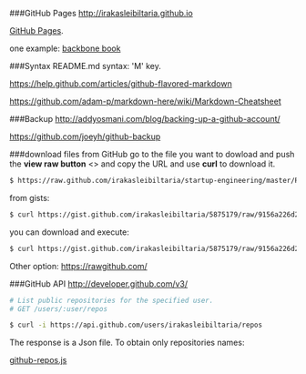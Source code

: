 ###GitHub Pages
http://irakasleibiltaria.github.io

[GitHub Pages](https://help.github.com/categories/20/articles). 

one example: [backbone book](http://addyosmani.github.io/backbone-fundamentals/)

###Syntax
README.md syntax: 'M' key. 

https://help.github.com/articles/github-flavored-markdown 

https://github.com/adam-p/markdown-here/wiki/Markdown-Cheatsheet

###Backup
http://addyosmani.com/blog/backing-up-a-github-account/

https://github.com/joeyh/github-backup

###download files from GitHub
go to the file you want to dowload and push the **view raw button** <> and copy the URL and use **curl** to download
it.
```bash
$ https://raw.github.com/irakasleibiltaria/startup-engineering/master/README.md
```
from gists:
```bash
$ curl https://gist.github.com/irakasleibiltaria/5875179/raw/9156a226d26971a239d2d6d66c9cc0e80d0ed6ee/grub-recovery.sh
```
you can download and execute:
```bash
$ curl https://gist.github.com/irakasleibiltaria/5875179/raw/9156a226d26971a239d2d6d66c9cc0e80d0ed6ee/grub-recovery.sh | sh
```

Other option: https://rawgithub.com/

###GitHub API
http://developer.github.com/v3/
```bash
# List public repositories for the specified user.
# GET /users/:user/repos

$ curl -i https://api.github.com/users/irakasleibiltaria/repos
```
The response is a Json file. To obtain only repositories names:

[github-repos.js](https://gist.github.com/irakasleibiltaria/5922660)

